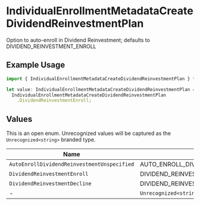 # IndividualEnrollmentMetadataCreateDividendReinvestmentPlan

Option to auto-enroll in Dividend Reinvestment; defaults to DIVIDEND_REINVESTMENT_ENROLL

## Example Usage

```typescript
import { IndividualEnrollmentMetadataCreateDividendReinvestmentPlan } from "@apexfintechsolutions/ascend-sdk/models/components";

let value: IndividualEnrollmentMetadataCreateDividendReinvestmentPlan =
  IndividualEnrollmentMetadataCreateDividendReinvestmentPlan
    .DividendReinvestmentEnroll;
```

## Values

This is an open enum. Unrecognized values will be captured as the `Unrecognized<string>` branded type.

| Name                                          | Value                                         |
| --------------------------------------------- | --------------------------------------------- |
| `AutoEnrollDividendReinvestmentUnspecified`   | AUTO_ENROLL_DIVIDEND_REINVESTMENT_UNSPECIFIED |
| `DividendReinvestmentEnroll`                  | DIVIDEND_REINVESTMENT_ENROLL                  |
| `DividendReinvestmentDecline`                 | DIVIDEND_REINVESTMENT_DECLINE                 |
| -                                             | `Unrecognized<string>`                        |